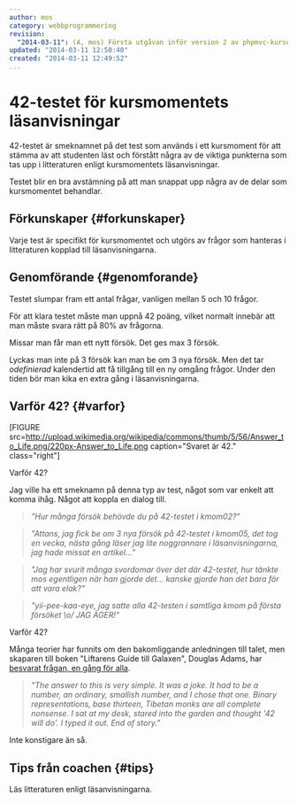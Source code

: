 ```yaml
---
author: mos
category: webbprogrammering
revision:
  "2014-03-11": (A, mos) Första utgåvan inför version 2 av phpmvc-kursen.
updated: "2014-03-11 12:50:40"
created: "2014-03-11 12:49:52"
...
```

42-testet för kursmomentets läsanvisningar
==================================

42-testet är smeknamnet på det test som används i ett kursmoment för att stämma av att studenten läst och förstått några av de viktiga punkterna som tas upp i litteraturen enligt kursmomentets läsanvisningar.

Testet blir en bra avstämning på att man snappat upp några av de delar som kursmomentet behandlar. 

<!--more-->



Förkunskaper {#forkunskaper}
-----------------------

Varje test är specifikt för kursmomentet och utgörs av frågor som hanteras i litteraturen kopplad till läsanvisningarna.



Genomförande {#genomforande}
-----------------------

Testet slumpar fram ett antal frågar, vanligen mellan 5 och 10 frågor.

För att klara testet måste man uppnå 42 poäng, vilket normalt innebär att man måste svara rätt på 80% av frågorna.

Missar man får man ett nytt försök. Det ges max 3 försök.

Lyckas man inte på 3 försök kan man be om 3 nya försök. Men det tar *odefinierad* kalendertid att få tillgång till en ny omgång frågor. Under den tiden bör man kika en extra gång i läsanvisningarna.



Varför 42? {#varfor}
-----------------------

[FIGURE src=http://upload.wikimedia.org/wikipedia/commons/thumb/5/56/Answer_to_Life.png/220px-Answer_to_Life.png caption="Svaret är 42." class="right"]

Varför 42? 

Jag ville ha ett smeknamn på denna typ av test, något som var enkelt att komma ihåg. Något att koppla en dialog till. 

> *"Hur många försök behövde du på 42-testet i kmom02?"*

> *"Attans, jag fick be om 3 nya försök på 42-testet i kmom05, det tog en vecka, nästa gång läser jag lite noggrannare i läsanvisningarna, jag hade missat en artikel..."*

> *"Jag har svurit många svordomar över det där 42-testet, hur tänkte mos egentligen när han gjorde det... kanske gjorde han det bara för att vara elak?"*

> *"yii-pee-kaa-eye, jag satte alla 42-testen i samtliga kmom på första försöket \o/ JAG ÄGER!"*

Varför 42? 

Många teorier har funnits om den bakomliggande anledningen till talet, men skaparen till boken "Liftarens Guide till Galaxen", Douglas Adams, har [besvarat frågan, en gång för alla](http://en.wikipedia.org/wiki/Phrases_from_The_Hitchhiker's_Guide_to_the_Galaxy).

> *"The answer to this is very simple. It was a joke. It had to be a number, an ordinary, smallish number, and I chose that one. Binary representations, base thirteen, Tibetan monks are all complete nonsense. I sat at my desk, stared into the garden and thought '42 will do'. I typed it out. End of story."*

Inte konstigare än så.



Tips från coachen {#tips}
-----------------------

Läs litteraturen enligt läsanvisningarna.




